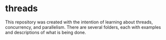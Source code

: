 # threads

This repository was created with the intention of learning about threads, concurrency, and parallelism.
There are several folders, each with examples and descriptions of what is being done.

